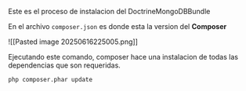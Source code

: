 Este es el proceso de instalacion del DoctrineMongoDBBundle 

En el archivo `composer.json` es donde esta la version del **Composer**

![[Pasted image 20250616225005.png]]

Ejecutando este comando, composer hace una instalacion de todas las dependencias que son requeridas.

`php composer.phar update`

